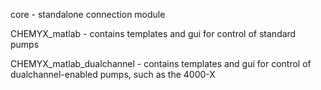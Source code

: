 core - standalone connection module

CHEMYX_matlab - contains templates and gui for control of standard pumps

CHEMYX_matlab_dualchannel - contains templates and gui for control of dualchannel-enabled pumps, such as the 4000-X